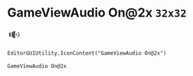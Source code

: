 # GameViewAudio On@2x `32x32`
<img src="/img/GameViewAudio%20On@2x.png" width=32 height=32>

``` CSharp
EditorGUIUtility.IconContent("GameViewAudio On@2x")
```
```
GameViewAudio On@2x
```
